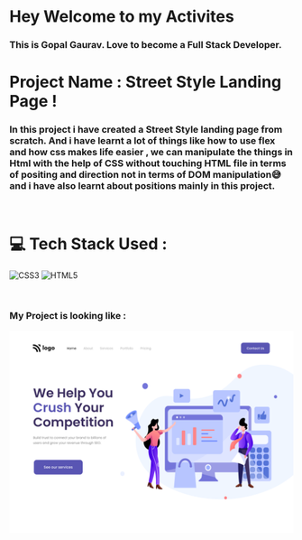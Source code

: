# **Hey Welcome to my Activites**
 
 ### This is Gopal Gaurav. Love to become a Full Stack Developer.

 # Project Name : Street Style Landing Page !

 ### In this project i have created a Street Style landing page from scratch. And i have learnt a lot of things like how to use flex and how css makes life easier , we can manipulate the things in Html with the help of CSS without touching HTML file in terms of positing and direction not in terms of DOM manipulation😅 and i have also learnt about positions mainly in this project.
 <br/>


# 💻 Tech Stack Used :

![CSS3](https://img.shields.io/badge/css3-%231572B6.svg?style=for-the-badge&logo=css3&logoColor=white) ![HTML5](https://img.shields.io/badge/html5-%23E34F26.svg?style=for-the-badge&logo=html5&logoColor=white)

</br>

### My Project is looking like :

![Web Site Image](./4.png)